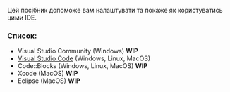 Цей посібник допоможе вам налаштувати та покаже як користуватись цими IDE.

### Список:
- Visual Studio Community (Windows) **WIP**
- [Visual Studio Code](./IDE/Visual%20Studio%20Code.md) (Windows, Linux, MacOS)
- Code::Blocks (Windows, Linux, MacOS) **WIP**
- Xcode (MacOS) **WIP**
- Eclipse (MacOS) **WIP**